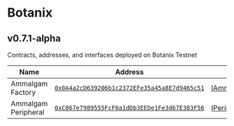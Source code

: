 # Botanix

## v0.7.1-alpha

Contracts, addresses, and interfaces deployed on Botanix Testnet

| Name                            | Address                                                                                      | Interface |
|---------------------------------|--------------------------------------------------------------------------------------------| ------------- |
| Ammalgam Factory               | [`0x0A4a2cD639206b1c2372EFe35a45a8E7d9465c51`](https://testnet.botanixscan.io/address/0x0A4a2cD639206b1c2372EFe35a45a8E7d9465c51) | [IAmmalgamFactory](https://github.com/Ammalgam-Protocol/deployments/blob/main/interfaces/factories/IAmmalgamFactory.sol)
| Ammalgam Peripheral            | [`0xC867e7989555FcF6a1dDb3EEDe1Fe3d67E383F56`](https://testnet.botanixscan.io/address/0xC867e7989555FcF6a1dDb3EEDe1Fe3d67E383F56) | [IPeripheral](https://github.com/Ammalgam-Protocol/deployments/blob/main/interfaces/IPeripheral.sol)
